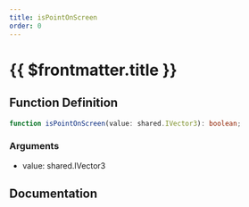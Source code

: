 ```yaml
---
title: isPointOnScreen
order: 0
---
```


# {{ $frontmatter.title }}

## Function Definition

```ts
function isPointOnScreen(value: shared.IVector3): boolean;
```

### Arguments

* value: shared.IVector3

## Documentation

<!--@include: ./parts/isPointOnScreen.md-->
